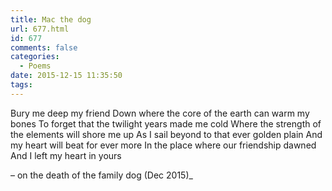 ```yaml
---
title: Mac the dog
url: 677.html
id: 677
comments: false
categories:
  - Poems
date: 2015-12-15 11:35:50
tags:
---
```


Bury me deep my friend
Down where the core of the earth can warm my bones
To forget that the twilight years made me cold
Where the strength of the elements will shore me up
As I sail beyond to that ever golden plain
And my heart will beat for ever more
In the place where our friendship dawned
And I left my heart in yours

– on the death of the family dog (Dec 2015)_